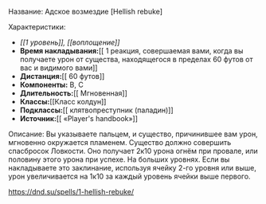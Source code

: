 Название: Адское возмездие \[Hellish rebuke] 

Характеристики:
- *[[1 уровень]], [[воплощение]]*
- **Время накладывания:**[[ 1 реакция, совершаемая вами, когда вы получаете урон от существа, находящегося в пределах 60 футов от вас и видимого вами]]
- **Дистанция:**[[ 60 футов]]
- **Компоненты:** В, С
- **Длительность:**[[ Мгновенная]]
- **Классы:**[[Класс  колдун]]
- **Подклассы:**[[ клятвопреступник (паладин)]]
- **Источник:**[[ «Player's handbook»]]

Описание:
Вы указываете пальцем, и существо, причинившее вам урон, мгновенно окружается пламенем. Существо должно совершить спасбросок Ловкости. Оно получает 2к10 урона огнём при провале, или половину этого урона при успехе.
На больших уровнях. Если вы накладываете это заклинание, используя ячейку 2-го уровня или выше, урон увеличивается на 1к10 за каждый уровень ячейки выше первого.

https://dnd.su/spells/1-hellish-rebuke/